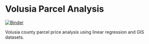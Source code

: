 # Volusia Parcel Analysis

[![Binder](https://mybinder.org/badge_logo.svg)](https://mybinder.org/v2/gh/alexhendrik/volusia-parcel-analysis/a889d3d14a32f66d49325cda5decc164d123272a)

Volusia county parcel price analysis using linear regression and GIS datasets.
